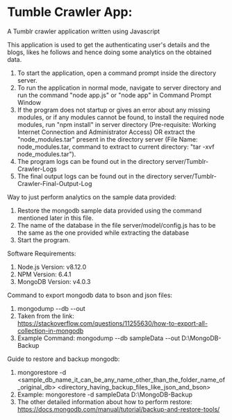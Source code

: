 # Tumble Crawler App:
A Tumblr crawler application written using Javascript

This application is used to get the authenticating user's details and the blogs, likes he follows and hence doing some analytics on the obtained data.

1. To start the application, open a command prompt inside the directory server.
2. To run the application in normal mode, navigate to server directory and run the command "node app.js" or "node app" in Command Prompt Window
3. If the program does not startup or gives an error about any missing modules, or if any modules cannot be found, to install the required node modules, run "npm install" in server directory (Pre-requisite: Working Internet Connection and Administrator Access) OR extract the "node_modules.tar" present in the directory server (File Name: node_modules.tar, command to extract to current directory: "tar -xvf node_modules.tar"). 
4. The program logs can be found out in the directory server/Tumblr-Crawler-Logs
5. The final output logs can be found out in the directory server/Tumblr-Crawler-Final-Output-Log

Way to just perform analytics on the sample data provided:
1. Restore the mongodb sample data provided using the command mentioned later in this file.
2. The name of the database in the file server/model/config.js has to be the same as the one provided while extracting the database
2. Start the program.

Software Requirements:
1. Node.js Version: v8.12.0
2. NPM Version: 6.4.1
3. MongoDB Version: v4.0.3

Command to export mongodb data to bson and json files:
1. mongodump --db <db name> --out <path to backup>
2. Taken from the link: https://stackoverflow.com/questions/11255630/how-to-export-all-collection-in-mongodb
3. Example Command: mongodump --db sampleData --out D:\MongoDB-Backup

Guide to restore and backup mongodb:
1. mongorestore -d <sample_db_name_it_can_be_any_name_other_than_the_folder_name_of_original_db> <directory_having_backup_files_like_json_and_bson>
2. Example: mongorestore -d sampleData D:\MongoDB-Backup
3. The other detailed information about how to perform restore: https://docs.mongodb.com/manual/tutorial/backup-and-restore-tools/
